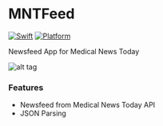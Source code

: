# MNTFeed

[![Swift](https://img.shields.io/badge/Swift-4.0-orange.svg)]() [![Platform](https://img.shields.io/badge/platform-iOS-lightgrey.svg)]()

Newsfeed App for Medical News Today

![alt tag](https://user-images.githubusercontent.com/10540496/37304046-69f56dc6-266b-11e8-98d5-ef0da571d774.gif)


### Features
<ul><li>Newsfeed from Medical News Today API </li>
<li>JSON Parsing </li>
</ul>


